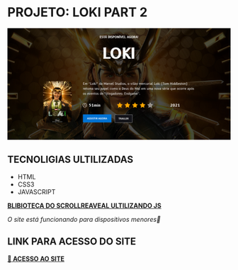 # PROJETO: LOKI PART 2

![](./assets/img/Loki.png)

## TECNOLIGIAS ULTILIZADAS

- HTML
- CSS3
- JAVASCRIPT

[**BLIBIOTECA DO SCROLLREAVEAL ULTILIZANDO JS** ](https://scrollrevealjs.org/guide/installation.html)

_O site está funcionando para dispositivos menores🫡_

## LINK PARA ACESSO DO SITE

[**🚀 ACESSO AO SITE**](https://lokipart2.netlify.app/)
